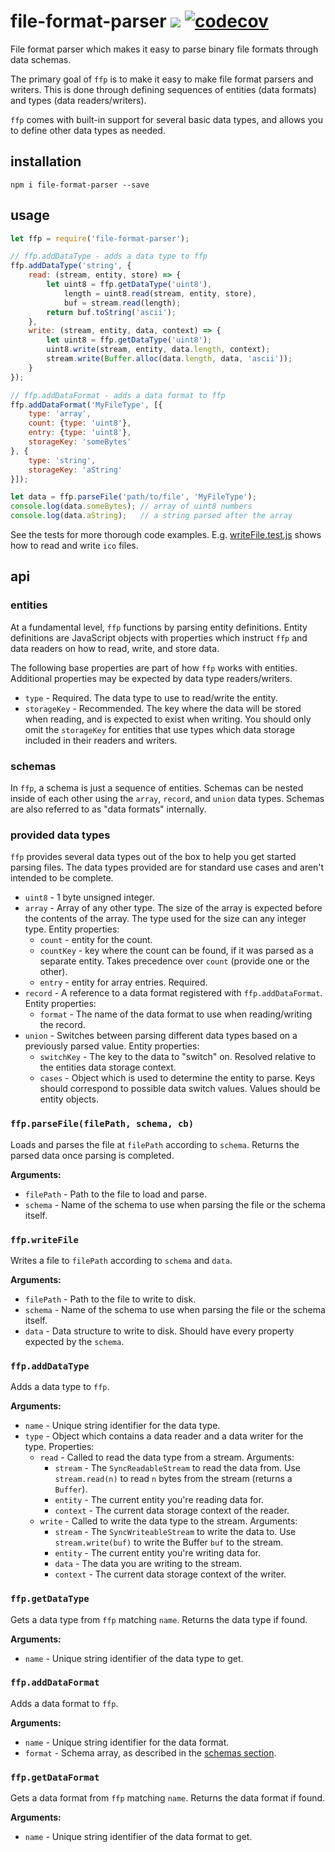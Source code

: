 # file-format-parser ![](https://travis-ci.org/matortheeternal/ffp.svg?branch=master) [![codecov](https://codecov.io/gh/matortheeternal/ffp/branch/master/graph/badge.svg)](https://codecov.io/gh/matortheeternal/ffp)
File format parser which makes it easy to parse binary file formats through data schemas.

The primary goal of `ffp` is to make it easy to make file format parsers and writers.  This is done through defining sequences of entities (data formats) and types (data readers/writers).

`ffp` comes with built-in support for several basic data types, and allows you to define other data types as needed.

## installation

```
npm i file-format-parser --save
``` 

## usage

```js
let ffp = require('file-format-parser');

// ffp.addDataType - adds a data type to ffp
ffp.addDataType('string', {
    read: (stream, entity, store) => {
        let uint8 = ffp.getDataType('uint8'),
            length = uint8.read(stream, entity, store),
            buf = stream.read(length);
        return buf.toString('ascii');
    },
    write: (stream, entity, data, context) => {
        let uint8 = ffp.getDataType('uint8');
        uint8.write(stream, entity, data.length, context);
        stream.write(Buffer.alloc(data.length, data, 'ascii'));
    }
});

// ffp.addDataFormat - adds a data format to ffp
ffp.addDataFormat('MyFileType', [{
    type: 'array', 
    count: {type: 'uint8'}, 
    entry: {type: 'uint8'},
    storageKey: 'someBytes'
}, {
    type: 'string',
    storageKey: 'aString'
}]);

let data = ffp.parseFile('path/to/file', 'MyFileType');
console.log(data.someBytes); // array of uint8 numbers
console.log(data.aString);   // a string parsed after the array
```

See the tests for more thorough code examples.  E.g. [writeFile.test.js](https://github.com/matortheeternal/ffp/tree/master/test/writeFile.test.js) shows how to read and write `ico` files.

## api

### entities

At a fundamental level, `ffp` functions by parsing entity definitions.  Entity definitions are JavaScript objects with properties which instruct `ffp` and data readers on how to read, write, and store data.

The following base properties are part of how `ffp` works with entities.  Additional properties may be expected by data type readers/writers.

- `type` - Required.  The data type to use to read/write the entity.
- `storageKey` - Recommended.  The key where the data will be stored when reading, and is expected to exist when writing.  You should only omit the `storageKey` for entities that use types which data storage included in their readers and writers.

### schemas

In `ffp`, a schema is just a sequence of entities.  Schemas can be nested inside of each other using the `array`, `record`, and `union` data types.  Schemas are also referred to as "data formats" internally.

### provided data types

`ffp` provides several data types out of the box to help you get started parsing files.  The data types provided are for standard use cases and aren't intended to be complete.

- `uint8` - 1 byte unsigned integer.
- `array` - Array of any other type.  The size of the array is expected before the contents of the array.  The type used for the size can any integer type.  Entity properties:
    - `count` - entity for the count.
    - `countKey` - key where the count can be found, if it was parsed as a separate entity.  Takes precedence over `count` (provide one or the other).
    - `entry` - entity for array entries.  Required.
- `record` - A reference to a data format registered with `ffp.addDataFormat`.  Entity properties:
    - `format` - The name of the data format to use when reading/writing the record.
- `union` - Switches between parsing different data types based on a previously parsed value. Entity properties:
    - `switchKey` - The key to the data to "switch" on.  Resolved relative to the entities data storage context.
    - `cases` - Object which is used to determine the entity to parse.  Keys should correspond to possible data switch values.  Values should be entity objects.

### `ffp.parseFile(filePath, schema, cb)`

Loads and parses the file at `filePath` according to `schema`.  Returns the parsed data once parsing is completed.

**Arguments:**  
- `filePath` - Path to the file to load and parse.
- `schema` - Name of the schema to use when parsing the file or the schema itself.

### `ffp.writeFile`

Writes a file to `filePath` according to `schema` and `data`.

**Arguments:**  
- `filePath` - Path to the file to write to disk.
- `schema` - Name of the schema to use when parsing the file or the schema itself.
- `data` - Data structure to write to disk.  Should have every property expected by the `schema`.

### `ffp.addDataType`

Adds a data type to `ffp`.

**Arguments:**  
- `name` - Unique string identifier for the data type.
- `type` - Object which contains a data reader and a data writer for the type.  Properties:
    - `read` - Called to read the data type from a stream.  Arguments:
        - `stream` - The `SyncReadableStream` to read the data from.  Use `stream.read(n)` to read `n` bytes from the stream (returns a `Buffer`).
        - `entity` - The current entity you're reading data for.
        - `context` - The current data storage context of the reader.
    - `write` - Called to write the data type to the stream.  Arguments:
        - `stream` - The `SyncWriteableStream` to write the data to.  Use `stream.write(buf)` to write the Buffer `buf` to the stream.
        - `entity` - The current entity you're writing data for.
        - `data` - The data you are writing to the stream.
        - `context` - The current data storage context of the writer.

### `ffp.getDataType`

Gets a data type from `ffp` matching `name`.  Returns the data type if found.

**Arguments:**  
- `name` - Unique string identifier of the data type to get.

### `ffp.addDataFormat`

Adds a data format to `ffp`.

**Arguments:**  
- `name` - Unique string identifier for the data format.
- `format` - Schema array, as described in the [schemas section](#schemas).

### `ffp.getDataFormat`

Gets a data format from `ffp` matching `name`.  Returns the data format if found.

**Arguments:**  
- `name` - Unique string identifier of the data format to get.